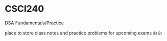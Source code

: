 # CSCI240
DSA Fundamentals/Practice

place to store class notes and practice problems for upcoming exams 👍👍
